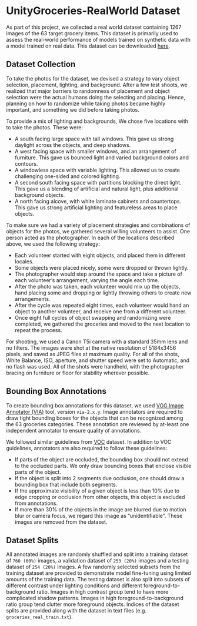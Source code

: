 # UnityGroceries-RealWorld Dataset

As part of this project, we collected a real world dataset containing 1267 images of the 63 target grocery items. This dataset is primarily used to assess the real-world performance of models trained on synthetic data with a model trained on real data. This dataset can be downloaded [here](https://storage.googleapis.com/datasetinsights/data/groceries/v3.zip).

## Dataset Collection

To take the photos for the dataset, we devised a strategy to vary object selection, placement, lighting, and background. After a few test shoots, we realized that major barriers to randomness of placement and object selection were the actual humans doing the selecting and placing. Hence, planning on how to randomize while taking photos became highly important, and something we did before taking photos.

To provide a mix of lighting and backgrounds, We chose five locations with to take the photos. These were:

- A south facing large space with tall windows. This gave us strong daylight across the objects, and deep shadows.
- A west facing space with smaller windows, and an arrangement of furniture. This gave us bounced light and varied background colors and contours.
- A windowless space with variable lighting. This allowed us to create challenging one-sided and colored lighting.
- A second south facing space with partitions blocking the direct light. This gave us a blending of artificial and natural light, plus additional background objects.
- A north facing alcove, with white laminate cabinets and countertops. This gave us strong artificial lighting and featureless areas to place objects.

To make sure we had a variety of placement strategies and combinations of objects for the photos, we gathered several willing volunteers to assist. One person acted as the photographer. In each of the locations described above, we used the following strategy:

- Each volunteer started with eight objects, and placed them in different locales.
- Some objects were placed nicely, some were dropped or thrown lightly.
- The photographer would step around the space and take a picture of each volunteer’s arrangement, varying the angle each time.
- After the photo was taken, each volunteer would mix up the objects, hand placing some and dropping or lightly throwing others to create new arrangements.
- After the cycle was repeated eight times, each volunteer would hand an object to another volunteer, and receive one from a different volunteer.
- Once eight full cycles of object swapping and randomizing were completed, we gathered the groceries and moved to the next location to repeat the process.

For shooting, we used a Canon T5i camera with a standard 35mm lens and no filters. The images were shot at the native resolution of 5184x3456 pixels, and saved as JPEG files at maximum quality. For all of the shots, White Balance, ISO, aperture, and shutter speed were set to Automatic, and no flash was used. All of the shots were handheld, with the photographer bracing on furniture or floor for stability wherever possible.

## Bounding Box Annotations

To create bounding box annotations for this dataset, we used [VGG Image Annotator (VIA)](http://www.robots.ox.ac.uk/~vgg/software/via/) tool, version `via-2.x.y`. Image annotators are required to draw tight bounding boxes for the objects that can be recognized among the 63 groceries categories. These annotation are reviewed by at-least one independent annotator to ensure quality of annotations.

We followed similar guidelines from [VOC](http://host.robots.ox.ac.uk/pascal/VOC/voc2011/guidelines.html) dataset. In addition to VOC guidelines, annotators are also required to follow these guidelines:

- If parts of the object are occluded, the bounding box should not extend to the occluded parts. We only draw bounding boxes that enclose visible parts of the object.
- If the object is split into 2 segments due occlusion, one should draw a bounding box that include both segments.
- If the approximate visibility of a given object is less than 10% due to edge cropping or occlusion from other objects, this object is excluded from annotations.
- If more than 30% of the objects in the image are blurred due to motion blur or camera focus, we regard this image as “unidentifiable”. These images are removed from the dataset.

## Dataset Splits

All annotated images are randomly shuffled and split into a training dataset of `760 (60%)` images, a validation dataset of `253 (20%)` images and a testing dataset of `254 (20%)` images. A few randomly selected subsets from the training dataset are provided to demonstrate model fine-tuning using limited amounts of the training data. The testing dataset is also split into subsets of different contrast under lighting conditions and different foreground-to-background ratio. Images in high contrast group tend to have more complicated shadow patterns. Images in high foreground-to-background ratio group tend clutter more foreground objects. Indices of the dataset splits are provided along with the dataset in text files (e.g. `groceries_real_train.txt`).
